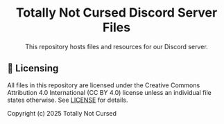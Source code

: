 <div align="center">
<h1>Totally Not Cursed Discord Server Files</h1>

<p>This repository hosts files and resources for our Discord server.</p>
</div>

## 📜 Licensing

All files in this repository are licensed under the Creative Commons Attribution 4.0 International (CC BY 4.0) license unless an individual file states otherwise. See [LICENSE](./LICENSE) for details.

Copyright (c) 2025 Totally Not Cursed
